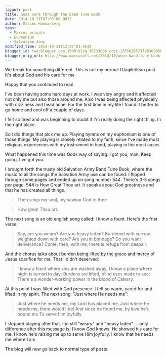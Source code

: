 ```yaml
---
layout: post
title: Gods care through the Band Tune Book
date: 2014-10-31T07:03:00.001Z
author: Marcus Hammarberg
tags:
  - Marcus private
  - Euphonium
  - Salvation Army
modified_time: 2014-10-31T12:07:01.454Z
blogger_id: tag:blogger.com,1999:blog-36533086.post-1355620573796369650
blogger_orig_url: http://www.marcusoft.net/2014/10/when-band-tune-book-spoke-to-me.html
---
```





We break for something different. This is not my normal IT/agile/lean
post. It's about God and his care for me

Happy that you continued to read.

I've been having some hard days at work. I was very angry and it
affected not only me but also those around me. Also I was being affected
physically with dizziness and head ache. For the first time in my life I
found it better to go home and cool off a couple of days.

I felt so tired and was beginning to doubt if I'm really doing the right
thing. In the right place.

So I did things that pick me up. Playing hymns on my euphonium is one of
those things. My playing is closely related to my faith, since I've made
most religious experiences with my instrument in hand, playing in the
most cases.

What happened this time was Gods way of saying: I got you, man. Keep
going. I've got you.

I brought forth the trusty old Salvation Army Band Tune Book, where the
music to all the songs the Salvation Army use can be found. I flipped
through some pages and ended up on song number 544. There's 3-5 songs
per page.
544 is How Great Thou art. It speaks about God greatness and that he has
created all things.

> Then sings my soul, my saviour God to thee

> How great Thou art.

The next song is an old english song called: I know a fount. Here's the
frist verse:

> Say, are you weary? Are you heavy laden?
> Burdened with sorrow, weighted down with care?
> Are you in bondage? Do you want deliverance?
> Come, then, with me, there is refuge from despair.

And the chorus talks about burden being lifted by the grace and mercy of
Jesus scarifice for me. That I didn't deserved:

> I know a fount where sins are washed away,
> I know a place where night is turned to day;
> Burdens are lifted, blind eyes made to see;
> There's a wonder-working power in the blood of Calvary.

At this point I was filled with God presence. I felt so warm, cared for
and lifted in my spirit. The next song: "Just where He needs me":

> Just where he needs me, my Lord has placed me,
> Just where he needs me, there would I be!
> And since he found me, by love he’s bound me
> To serve him joyfully.

I stopped playing after that.
I'm still "weary" and "heavy laden" ... only difference after this
message is; I know God knows. He showed his care for me. I know he's
raising me up to serve Him joyfully. I know that he needs me where I
am.

The blog will now go back to normal type of posts.
